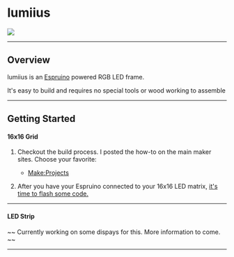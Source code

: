 # lumiius

![](https://lumiius.com/assets/img/256.jpg)


-------------------

## Overview
lumiius is an [Espruino](http://espruino.com) powered RGB LED frame. 

It's easy to build and requires no special tools or wood working to assemble

-------------------

## Getting Started

#### 16x16 Grid

1. Checkout the build process. I posted the how-to on the main maker sites. Choose your favorite:
   - [Make:Projects](https://makeprojects.com/project/lumiius-led-matrix)

2. After you have your Espruino connected to your 16x16 LED matrix, [it's time to flash some code.](setup/) 

-------------------

#### LED Strip

~~ Currently working on some dispays for this. More information to come. ~~

--------------------
